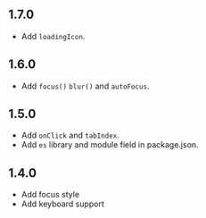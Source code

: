 ## 1.7.0

- Add `loadingIcon`.

## 1.6.0

- Add `focus()` `blur()` and `autoFocus`.

## 1.5.0

- Add `onClick` and `tabIndex`.
- Add `es` library and module field in package.json.

## 1.4.0

- Add focus style
- Add keyboard support
